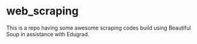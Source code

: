 # web_scraping
This is a repo having some awesome scraping codes build using Beautiful Soup in assistance with Edugrad.
